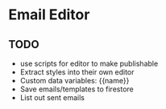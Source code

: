 # Email Editor

## TODO
- use scripts for editor to make publishable
- Extract styles into their own editor
- Custom data variables: {{name}}
- Save emails/templates to firestore
- List out sent emails